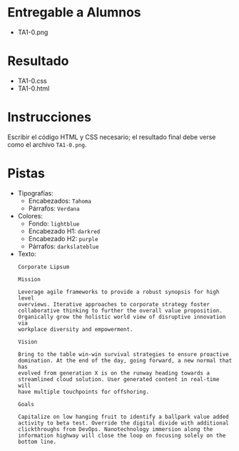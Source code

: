 # Entregable a Alumnos
- TA1-0.png

# Resultado
- TA1-0.css
- TA1-0.html

# Instrucciones
Escribir el código HTML y CSS necesario; el resultado final debe verse como el
archivo `TA1-0.png`.

# Pistas
- Tipografías:
    - Encabezados: `Tahoma`
    - Párrafos: `Verdana`
- Colores:
    - Fondo: `lightblue`
    - Encabezado H1: `darkred`
    - Encabezado H2: `purple`
    - Párrafos: `darkslateblue`
- Texto:
    ```
    Corporate Lipsum

    Mission

    Leverage agile frameworks to provide a robust synopsis for high level
    overviews. Iterative approaches to corporate strategy foster
    collaborative thinking to further the overall value proposition.
    Organically grow the holistic world view of disruptive innovation via
    workplace diversity and empowerment.

    Vision

    Bring to the table win-win survival strategies to ensure proactive
    domination. At the end of the day, going forward, a new normal that has
    evolved from generation X is on the runway heading towards a
    streamlined cloud solution. User generated content in real-time will
    have multiple touchpoints for offshoring.

    Goals

    Capitalize on low hanging fruit to identify a ballpark value added
    activity to beta test. Override the digital divide with additional
    clickthroughs from DevOps. Nanotechnology immersion along the
    information highway will close the loop on focusing solely on the
    bottom line.
    ```
